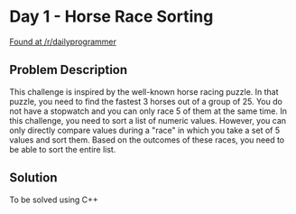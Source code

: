 # Day 1 - Horse Race Sorting
[Found at /r/dailyprogrammer](https://www.reddit.com/r/dailyprogrammer/comments/5j6ggm/20161219_challenge_296_easy_the_twelve_days_of/)

## Problem Description
This challenge is inspired by the well-known horse racing puzzle. In that puzzle, you need to find the fastest 3 horses out of a group of 25. You do not have a stopwatch and you can only race 5 of them at the same time. In this challenge, you need to sort a list of numeric values. However, you can only directly compare values during a "race" in which you take a set of 5 values and sort them. Based on the outcomes of these races, you need to be able to sort the entire list.

## Solution
To be solved using C++